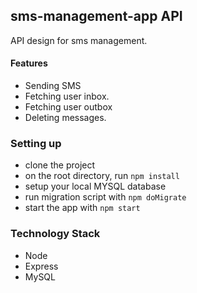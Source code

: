## sms-management-app API
API design for sms management.

#### Features
- Sending SMS
- Fetching user inbox.
- Fetching user outbox
- Deleting messages.


### Setting up 
- clone the project
- on the root directory, run `npm install`
- setup your local MYSQL database
- run migration script with `npm doMigrate`
- start the app with `npm start`


### Technology Stack
- Node 
- Express
- MySQL

